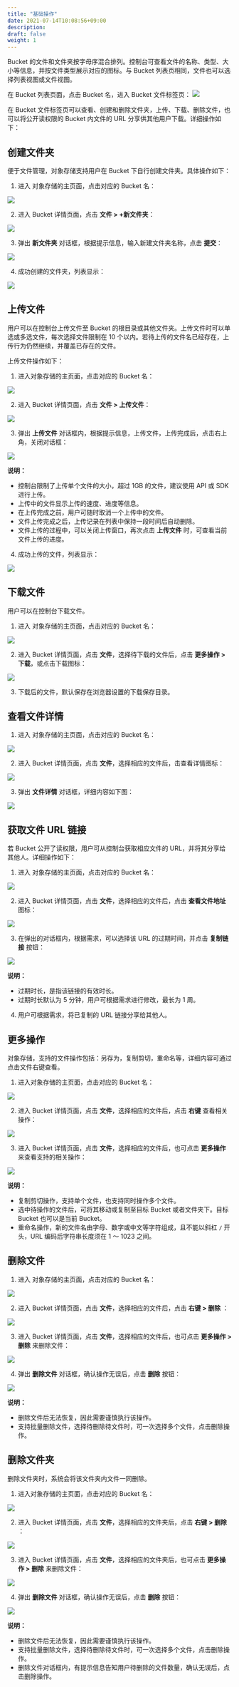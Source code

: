 ```yaml
---
title: "基础操作"
date: 2021-07-14T10:08:56+09:00
description:
draft: false
weight: 1
---
```


Bucket 的文件和文件夹按字母序混合排列。控制台可查看文件的名称、类型、大小等信息，并按文件类型展示对应的图标。与 Bucket 列表页相同，文件也可以选择列表视图或文件视图。

在 Bucket 列表页面，点击 Bucket 名，进入 Bucket 文件标签页：
![](../../_images/object_main.png)


在 Bucket 文件标签页可以查看、创建和删除文件夹，上传、下载、删除文件，也可以将公开读权限的 Bucket 内文件的 URL 分享供其他用户下载。详细操作如下：

## 创建文件夹

便于文件管理，对象存储支持用户在 Bucket 下自行创建文件夹。具体操作如下：

1. 进入 对象存储的主页面，点击对应的 Bucket 名：

 ![](../../_images/console_main.png)

2. 进入 Bucket 详情页面，点击 **文件 > +新文件夹**：

 ![](../../_images/object_create_dir1.png)

3. 弹出 **新文件夹** 对话框，根据提示信息，输入新建文件夹名称，点击 **提交**：

 ![](../../_images/object_create_dir2.png)

4. 成功创建的文件夹，列表显示：

 ![](../../_images/object_create_dir3.png)


## 上传文件

用户可以在控制台上传文件至 Bucket 的根目录或其他文件夹。上传文件时可以单选或多选文件，每次选择文件限制在 10 个以内。若待上传的文件名已经存在，上传行为仍然继续，并覆盖已存在的文件。

上传文件操作如下：

1. 进入对象存储的主页面，点击对应的 Bucket 名：

 ![](../../_images/console_main.png)

2. 进入 Bucket 详情页面，点击 **文件 > 上传文件**：

 ![](../../_images/object_upload_file1.png)

3. 弹出 **上传文件** 对话框内，根据提示信息，上传文件，上传完成后，点击右上角，关闭对话框：

 ![](../../_images/object_upload_file2.png)

 **说明：**
   - 控制台限制了上传单个文件的大小，超过 1GB 的文件，建议使用 API 或 SDK 进行上传。
   - 上传中的文件显示上传的速度、进度等信息。
   - 在上传完成之前，用户可随时取消一个上传中的文件。
   - 文件上传完成之后，上传记录在列表中保持一段时间后自动删除。
   - 文件上传的过程中，可以关闭上传窗口，再次点击 **上传文件** 时，可查看当前文件上传的进度。


4. 成功上传的文件，列表显示：

 ![](../../_images/object_upload_file3.png)


## 下载文件

用户可以在控制台下载文件。

1. 进入 对象存储的主页面，点击对应的 Bucket 名：

 ![](../../_images/console_main.png)

2. 进入 Bucket 详情页面，点击 **文件**，选择待下载的文件后，点击 **更多操作 > 下载**，或点击下载图标：

 ![](../../_images/object_down_file1.png)

3. 下载后的文件，默认保存在浏览器设置的下载保存目录。

## 查看文件详情

1. 进入 对象存储的主页面，点击对应的 Bucket 名：

 ![](../../_images/console_main.png)

2. 进入 Bucket 详情页面，点击 **文件**，选择相应的文件后，击查看详情图标：

 ![](../../_images/object_file_info1.png)

3. 弹出 **文件详情** 对话框，详细内容如下图：

 ![](../../_images/object_file_info2.png)

## 获取文件 URL 链接

若 Bucket 公开了读权限，用户可从控制台获取相应文件的 URL，并将其分享给其他人。详细操作如下：

1. 进入 对象存储的主页面，点击对应的 Bucket 名：

 ![](../../_images/console_main.png)

2. 进入 Bucket 详情页面，点击 **文件**，选择相应的文件后，点击 **查看文件地址** 图标：

 ![](../../_images/object_file_url1.png)

3. 在弹出的对话框内，根据需求，可以选择该 URL 的过期时间，并点击 **复制链接** 按钮：

 ![](../../_images/object_file_url2.png)

 **说明：**
   - 过期时长，是指该链接的有效时长。
   - 过期时长默认为 5 分钟，用户可根据需求进行修改，最长为 1 周。

4. 用户可根据需求，将已复制的 URL 链接分享给其他人。

## 更多操作

 对象存储，支持的文件操作包括：另存为，复制剪切，重命名等，详细内容可通过点击文件右键查看。

1. 进入对象存储的主页面，点击对应的 Bucket 名：

 ![](../../_images/console_main.png)

2. 进入 Bucket 详情页面，点击 **文件**，选择相应的文件后，点击 **右键** 查看相关操作：

 ![](../../_images/object_file_opt1.png)

3. 进入 Bucket 详情页面，点击 **文件**，选择相应的文件后，也可点击 **更多操作** 来查看支持的相关操作：

 ![](../../_images/object_file_opt2.png)

 **说明：**
   - 复制剪切操作，支持单个文件，也支持同时操作多个文件。
   - 选中待操作的文件后，可将其移动或复制至目标 Bucket 或者文件夹下。目标 Bucket 也可以是当前 Bucket。
   - 重命名操作，新的文件名由字母、数字或中文等字符组成，且不能以斜杠 `/` 开头，URL 编码后字符串长度须在 1 ～ 1023 之间。


## 删除文件

1. 进入 对象存储的主页面，点击对应的 Bucket 名：

 ![](../../_images/console_main.png)

2. 进入 Bucket 详情页面，点击 **文件**，选择相应的文件后，点击 **右键 > 删除** ：

 ![](../../_images/object_file_del1.png)

3. 进入 Bucket 详情页面，点击 **文件**，选择相应的文件后，也可点击 **更多操作 > 删除** 来删除文件：

 ![](../../_images/object_file_del2.png)

4. 弹出 **删除文件** 对话框，确认操作无误后，点击 **删除** 按钮：

 ![](../../_images/object_file_del3.png)

 **说明：**
   - 删除文件后无法恢复，因此需要谨慎执行该操作。
   - 支持批量删除文件，选择待删除待文件时，可一次选择多个文件，点击删除操作。

## 删除文件夹

删除文件夹时，系统会将该文件夹内文件一同删除。

1. 进入对象存储的主页面，点击对应的 Bucket 名：

 ![](../../_images/console_main.png)

2. 进入 Bucket 详情页面，点击 **文件**，选择相应的文件夹后，点击 **右键 > 删除** ：

 ![](../../_images/object_dir_del1.png)

3. 进入 Bucket 详情页面，点击 **文件**，选择相应的文件夹后，也可点击 **更多操作 > 删除** 来删除文件：

 ![](../../_images/object_dir_del2.png)

4. 弹出 **删除文件** 对话框，确认操作无误后，点击 **删除** 按钮：

 ![](../../_images/object_dir_del3.png)

 **说明：**
   - 删除文件后无法恢复，因此需要谨慎执行该操作。
   - 支持批量删除文件，选择待删除待文件时，可一次选择多个文件，点击删除操作。
   - 删除文件对话框内，有提示信息告知用户待删除的文件数量，确认无误后，点击删除操作。
